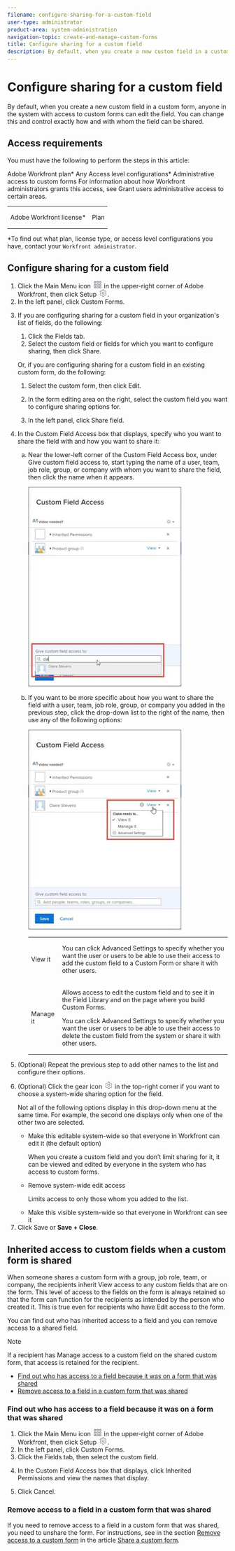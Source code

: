 ```yaml
---
filename: configure-sharing-for-a-custom-field
user-type: administrator
product-area: system-administration
navigation-topic: create-and-manage-custom-forms
title: Configure sharing for a custom field
description: By default, when you create a new custom field in a custom form, anyone in the system with access to custom forms can edit the field. You can change this and control exactly how and with whom the field can be shared.
---
```


# Configure sharing for a custom field

By default, when you create a new custom field in a custom form, anyone in the system with access to custom forms can edit the field. You can change this and control exactly how and with whom the field can be shared.

## Access requirements

You must have the following to perform the steps in this article:

<table cellspacing="0"> 
 <col> 
 <col> 
 <tbody> Adobe Workfront plan* Any 
  <tr> 
   <td role="rowheader"><span>Adobe Workfront</span> license*</td> 
   <td> <p><span>Plan</span> </p> </td> 
  </tr> Access level configurations* Administrative access to custom forms For information about how Workfront administrators grants this access, see Grant users administrative access to certain areas. 
 </tbody> 
</table>

&#42;To find out what plan, license type, or access level configurations you have, contact your `Workfront administrator`.

## Configure sharing for a custom field

<ol> 
 <li value="1">Click the <span class="bold">Main Menu</span> icon <img src="assets/main-menu-icon.png"> in the upper-right corner of <span>Adobe Workfront</span>, then click <span class="bold">Setup</span> <img src="assets/gear-icon-settings.png">.</li> 
 <li value="2">In the left panel, click <span class="bold">Custom Forms</span>.</li> 
 <li value="3"> <p> If you are configuring sharing for a custom field in your organization's list of fields, do the following:</p> 
  <ol> 
   <li value="1">Click the <span class="bold">Fields</span> tab.</li> 
   <li value="2">Select the custom field or fields for which you want to configure sharing, then click <span class="bold">Share</span>.</li> 
  </ol> <p>Or, if you are configuring sharing for a custom field in an existing custom form, do the following:</p> 
  <ol> 
   <li value="1"> <p>Select the custom form, then click <span class="bold">Edit</span>.</p> </li> 
   <li value="2"> <p>In the form editing area on the right, select the custom field you want to configure sharing options for.</p> </li> 
   <li value="3"> <p>In the left panel, click <span class="bold">Share field</span>.</p> </li> 
  </ol> </li> 
 <li value="4"> <p>In the <span class="bold">Custom Field Access</span> box that displays, specify who you want to share the field with and how you want to share it:</p> 
  <ol style="list-style-type: lower-alpha;"> 
   <li value="1"> <p>Near the lower-left corner of the <span class="bold">Custom Field Access</span> box, under <span class="bold">Give custom field access to</span>, start typing the name of a user, team, job role, group, or company with whom you want to share the field, then click the name when it appears.</p> <p> <img src="assets/share-field-give-access-to-350x456.jpg" style="width: 350;height: 456;"> </p> </li> 
   <li value="2"> <p>If you want to be more specific about how you want to share the field with a user, team, job role, group, or company you added in the previous step, click the drop-down list to the right of the name, then use any of the following options:</p> <p> <img src="assets/share-field-view-mng-options-350x457.jpg" style="width: 350;height: 457;"> </p> 
    <table cellspacing="0"> 
     <col> 
     <col> 
     <tbody> 
      <tr> 
       <td role="rowheader">View it</td> 
       <td> <p>You can click <span class="bold">Advanced Settings</span> to specify whether you want the user or users to be able to use their access to add the custom field to a Custom Form or share it with other users.</p> </td> 
      </tr> 
      <tr> 
       <td role="rowheader">Manage it</td> 
       <td> <p>Allows access to edit the custom field and to see it in the Field Library and on the page where you build Custom Forms.</p> <p>You can click <span class="bold">Advanced Settings</span> to specify whether you want the user or users to be able to use their access to delete the custom field from the system or share it with other users.</p> </td> 
      </tr> 
     </tbody> 
    </table> </li> 
  </ol> </li> 
 <li value="5">(Optional) Repeat the previous step to add other names to the list and configure their options.</li> 
 <li value="6"> <p>(Optional) Click the gear icon <img src="assets/gear-icon-settings.png"> in the top-right corner if you want to choose a system-wide sharing option for the field.</p> <p>Not all of the following options display in this drop-down menu at the same time. For example, the second one displays only when one of the other two are selected.</p> 
  <ul> 
   <li> <p><span class="bold">Make this editable system-wide</span><span class="bold"> so that everyone in Workfront can edit it</span> (the default option)</p> <p>When you create a custom field and you don’t limit sharing for it, it can be viewed and edited by everyone in the system who has access to custom forms.</p> </li> 
   <li> <p><span class="bold">Remove system-wide edit access</span> </p> <p>Limits access to only those whom you added to the list. </p> </li> 
   <li><span class="bold">Make this visible system-wide so that everyone in Workfront can see it</span> </li> 
  </ul> </li> 
 <li value="7">Click <span class="bold">Save</span> or <b>Save + Close</b>.</li> 
</ol>

## Inherited access to custom fields when a custom form is shared

When someone shares a custom form with a group, job role, team, or company, the recipients inherit View access to any custom fields that are on the form. This level of access to the fields on the form is always retained so that the form can function for the recipients as intended by the person who created it. This is true even for recipients who have Edit access to the form.

You can find out who has inherited access to a field and you can remove access to a shared field.

>[!NOTE]
>
>If a recipient has Manage access to a custom field on the shared custom form, that access is retained for the recipient.

* [Find out who has access to a field because it was on a form that was shared](#find) 
* [Remove access to a field in a custom form that was shared](#remove)

### Find out who has access to a field because it was on a form that was shared

<ol> 
 <li value="1">Click the <span class="bold">Main Menu</span> icon <img src="assets/main-menu-icon.png"> in the upper-right corner of <span>Adobe Workfront</span>, then click <span class="bold">Setup</span> <img src="assets/gear-icon-settings.png">.</li> 
 <li value="2">In the left panel, click <span class="bold">Custom Forms</span>.</li> 
 <li value="3">Click the <span class="bold">Fields</span> tab, then select the custom field.</li> 
 <li value="4"> <p>In the <span class="bold">Custom Field Access</span> box that displays, click <span class="bold">Inherited Permissions</span> and view the names that display.</p> </li> 
 <li value="5">Click <span class="bold">Cancel</span>.</li> 
</ol>

### Remove access to a field in a custom form that was shared

If you need to remove access to a field in a custom form that was shared, you need to unshare the form. For instructions, see in the section [Remove access to a custom form](../../../administration-and-setup/customize-workfront/create-manage-custom-forms/share-access-to-a-custom-form.md#unshare) in the article [Share a custom form](../../../administration-and-setup/customize-workfront/create-manage-custom-forms/share-access-to-a-custom-form.md).
